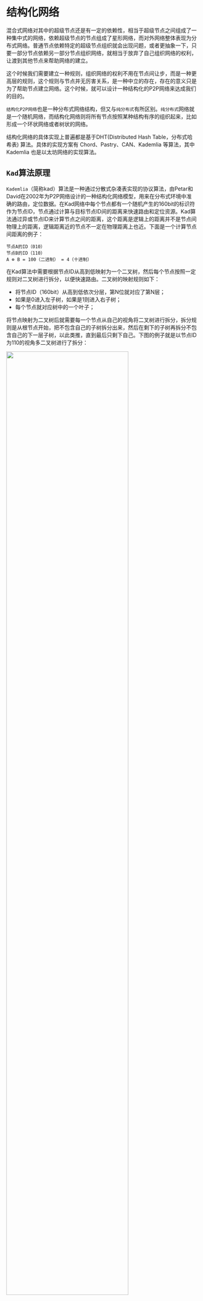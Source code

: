 # 结构化网络

混合式网络对其中的超级节点还是有一定的依赖性，相当于超级节点之间组成了一种集中式的网络，依赖超级节点的节点组成了星形网络，而对外网络整体表现为分布式网络。普通节点依赖特定的超级节点组织就会出现问题，或者更抽象一下，只要一部分节点依赖另一部分节点组织网络，就相当于放弃了自己组织网络的权利，让渡到其他节点来帮助网络的建立。

这个时候我们需要建立一种规则，组织网络的权利不用在节点间让步，而是一种更高层的规则，这个规则与节点并无厉害关系，是一种中立的存在，存在的意义只是为了帮助节点建立网络。这个时候，就可以设计一种结构化的P2P网络来达成我们的目的。

`结构化P2P网络`也是一种分布式网络结构，但又与`纯分布式`有所区别。`纯分布式`网络就是一个随机网络，而结构化网络则将所有节点按照某种结构有序的组织起来，比如形成一个环状网络或者树状的网络。

结构化网络的具体实现上普遍都是基于DHT(Distributed Hash Table，分布式哈希表) 算法。具体的实现方案有 Chord、Pastry、CAN、Kademlia 等算法，其中 Kademlia 也是以太坊网络的实现算法。

## `Kad`算法原理

`Kademlia`（简称kad）算法是一种通过分散式杂凑表实现的协议算法，由Petar和David在2002年为P2P网络设计的一种结构化网络模型，用来在分布式环境中准确的路由，定位数据。在Kad网络中每个节点都有一个随机产生的160bit的标识符作为节点ID，节点通过计算与目标节点ID间的距离来快速路由和定位资源。Kad算法通过异或节点ID来计算节点之间的距离，这个距离是逻辑上的距离并不是节点间物理上的距离，逻辑距离近的节点不一定在物理距离上也近。下面是一个计算节点间距离的例子：

```
节点A的ID（010）
节点B的ID（110）
A ⊕ B = 100（二进制） = 4（十进制）
```

在Kad算法中需要根据节点ID从高到低映射为一个二叉树，然后每个节点按照一定规则对二叉树进行拆分，以便快速路由。二叉树的映射规则如下：

- 将节点ID（160bit）从高到低依次分层，第N位就对应了第N层；
- 如果是0进入左子树，如果是1则进入右子树；
- 每个节点就对应树中的一个叶子；

将节点映射为二叉树后就需要每一个节点从自己的视角将二叉树进行拆分，拆分规则是从根节点开始，把不包含自己的子树拆分出来，然后在剩下的子树再拆分不包含自己的下一层子树，以此类推，直到最后只剩下自己。下图的例子就是以节点ID为110的视角多二叉树进行了拆分：

<img src="https://github.com/Ice-Storm/structure-and-interpretation-of-blockchain/raw/master/img/chapter_2/2_3.png?raw=true" width="80%" height="80%">

在拆分后需要保证自己至少存储每个子树中的1个节点，这对于节点路由非常重要。在进行拆分后对于一个具有2的n次方节点的Kad网络在最坏的情况下只需要n步就可以找到被搜索节点。

查找过程：

假设节点110作为发起节点想快速找到节点010，此时节点110存储了子树1的000节点，子树2的100节点，子树3的111节点。

与搜索目标的距离 110 xor 010 = 100 = 4(十进制)
与搜索子树1节点000的距离 110 xor 000 = 110 = 6(十进制)
与搜索子树2节点100的距离 110 xor 100 = 010 = 2(十进制)
与搜索子树3节点111的距离 110 xor 111 = 001 = 1(十进制)

为了找到目标节点，首先需要缩短与目标节点的距离，所以先查询子树2的节点100。

同样节点100也会按自己的视角拆分子树，得到如下所示

<img src="https://github.com/Ice-Storm/structure-and-interpretation-of-blockchain/raw/master/img/chapter_2/2_6.png?raw=true" width="80%" height="80%">

此时可以看做节点节点100作为发起节点想快速找到节点010，此时节点110知道子树1的000节点，子树2的100节点，子树3的111节点。

与搜索目标的距离 100 xor 010 = 110 = 6(十进制)
与搜索子树1节点000的距离 100 xor 000 = 011 = 3(十进制)
与搜索子树2节点101的距离 100 xor 101 = 001 = 1(十进制)
与搜索子树3节点110的距离 100 xor 110 = 010 = 2(十进制)

为了找到目标节点，首先需要缩短与目标节点的距离，所以先查询子树1的节点000。

同样节点000也会按自己的视角拆分子树，得到如下所示

<img src="https://github.com/Ice-Storm/structure-and-interpretation-of-blockchain/raw/master/img/chapter_2/2_7.png?raw=true" width="80%" height="80%">

而节点000存储了目标节点010，至此整个递归查询的过程就完成了。

因为Kad算法默认的节点ID是160bit，所有拆分以后最多可以有160课子树，而对于每个子树，如果我们分别知道里面的一个节点，就可以利用这个节点递归路由到子树的任意一个节点。但是在实际应用中，由于节点是动态增加减少的，如果知道的节点恰好宕机或者下线了就会出现问题，为了保证系统的鲁棒性Kad算法又引入了K桶（K-bucket）的机制。

### K桶（`k-bucket`）

节点在完成拆分子树以后需要记录每个子树里面K个节点，由于每个K桶覆盖距离的范围呈指数关系增长，这就形成了离自己近的节点的信息多，离自己远的节点的信息少，从而可以保证路由查询过程是收敛。而这个K可以由用户自己定义，在BT下载使用的Kad算法中K是8。

`K-bucket`实际上就是路由表，每个节点按照自己的视角拆分完子树以后可以得到N个子树，那就需要维护N个路由表，对应N个K-bucket.

<img src="https://github.com/Ice-Storm/structure-and-interpretation-of-blockchain/blob/master/img/chapter_2/2_5.png?raw=true" width="75%" height="75%">

每个节点维护N个K-bucket以后还会出现一个问题，在Kad网络中的节点会动态的增加或者减少，对应到具体的数据结构里就表现为K-bucket中节点数据的动态增减，为了保证k-bucket中保存节点数据的有效性就需要对其进行更新。

### K桶的更新机制

`K-bucket`主要有三种方式来更新路由表。

- 主动收集节点，主动发起FIND_NODE查询节点的请求，从而更新K桶的节点信息。
- 被动收集节点，当收到其他节点发送过来的请求（如：FIND_NODE、FIND_VALUE），会把对方的节点ID加入到某个K桶中。
- 检测失效节点，周期性的发起PING请求，判断K桶中某个节点是否在线，然后清理K桶中哪些下线的节点。

当节点收到其它节点foo发来的请求（FIND_NODE、FIND_VALUE）时，需要用foo的ID来更新自己的K桶，更新步骤如下：

- 计算自己和目标节点ID的距离d。
- 通过距离d找到对应的K桶，如果ID已经在K桶中了则把对应项移到K桶的末尾。
- 如果不在K桶中则有两种情况。
    1.如果该K桶存储的节点小于K个，则直接把目标节点插入到K-桶尾部；
    2.如果该K桶存储节点大于等于K个，则选择K-桶中的头部节点进行PING操作，检测节点是否存活。如果头部节点没有响应，则移除该头部节点，并将目标节点插入到队列尾部；如果头部节点有响应，则把头部节点移到队列尾部，同时忽略目标节点。

通过这种更新策略可以保证在线时间长的节点有较大的可能继续保存在K桶中，降低了稳定网络构建路由表的成本。

### 加入`Kad`网络

当一个新节点需要加入Kad网络时，需要通过如下的步骤：

- 新节点A需要一个种子节点B作为引导，并把该种子节点加入到K桶中。
- 生成一个随机的节点ID，直到离开网络一直使用。
- 向节点B发送FIND_NODE请求。
- 节点B在收到节点A的FIND_NODE请求后，会根据FIND_NODE请求的约定，找到K个距离A最近的节点，并返回给A节点
- A收到这些节点以后，就把它们加入到自己的K桶中
- 然后节点A会继续向这些刚拿到节点发起FIND_NODE请求，如此往复，直到A建立了足够详细的路由表。

### 定位节点

节点查询可以同步进行也可以异步进行，同时查询并发一般为3。

- 确定目标ID对应路由表中的K桶位置，然后从自己的K-桶中筛选出K个距离目标ID最近的节点，并同时向这些节点发起FIND_NODE的查询请求。
- 被查询节点收到FIND_NODE请求后，从对应的K桶中找出自己所知道的最近的K个节点，并返回给发起者。
- 发起者在收到这些节点后，更新自己的结果列表，并再次从其中K个距离目标节点ID最近的节点，挑选未发送请求的节点重复第一步
- 不断重复上面的步骤直到找到目标节点为止

当有消息需要广播的整个P2P网络的时候，只需要将消息告诉相邻节点即可，然后层层广播至整个网络，当需要与指定节点通信时，可以不断的缩短与目标节点的距离，很快就可以找到目标节点，需要注意的是这种查找速度并不会随着节点的增多而增加。

这种组织形式的网络，整体的鲁棒性非常强大，当网络中的部分节点遭受攻击或者出现故障不能及时恢复的时候，其余节点可以绕过这些节点，重新组织网络，使网络得到恢复的，非常适用于区块链的场景。

### 以太坊中的KAD网络

以太坊采用的就是Kademlia分布式哈希表来组织节点。

### 节点ID

以太坊中的每一个节点都有一个Secp256k1生成的ID，节点的公钥作为标识节点的ID，节点间的距离是公钥哈希按位异或得到的。
```
distance(N1，N2) = keccak256(N1) XOR keccak256(N2)
```

### 节点列表

节点列表，节点列表用以在节点发现协议中保存相邻节点信息，相邻节点的信息被包含在一个称为K桶的路由表中，路由表可以保存16个节点条目，其中按时间排序，越新发现的节点越靠前。当一个新节点N1被发现，就可以加入到桶中，如果桶中少于16个节点则可以加入到桶的第一位，如果桶满了则需要从桶的最后一位开始ping检测，如果有下线的节点则移除后再添加新节点，如果桶中的节点都在线则把这个节点加入备份列表。

![](https://github.com/Ice-Storm/structure-and-interpretation-of-blockchain/blob/master/img/chapter_2/2.jpg?raw=true)
